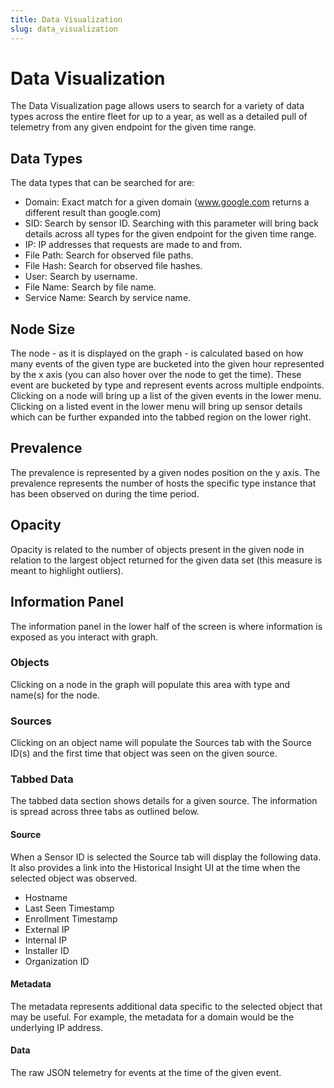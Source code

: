 ```yaml
---
title: Data Visualization
slug: data_visualization
---
```


# Data Visualization

The Data Visualization page allows users to search for a variety of data types across the entire fleet for up to a year, as well as a detailed pull of telemetry from any given endpoint for the given time range.

## Data Types

The data types that can be searched for are:

* Domain: Exact match for a given domain (www.google.com returns a different result than google.com)
* SID: Search by sensor ID. Searching with this parameter will bring back details across all types for  the given endpoint for the given time range.
* IP: IP addresses that requests are made to and from.
* File Path: Search for observed file paths. 
* File Hash: Search for observed file hashes.
* User: Search by username.
* File Name: Search by file name.
* Service Name: Search by service name.

## Node Size

The node - as it is displayed on the graph - is calculated based on how many events of the given type are bucketed into the given hour represented by the x axis (you can also hover over the node to get the time). These event are bucketed by type and represent events across multiple endpoints. Clicking on a node will bring up a list of the given events in the lower menu. Clicking on a listed event in the lower menu will bring up sensor details which can be further expanded into the tabbed region on the lower right.

## Prevalence 

The prevalence is represented by a given nodes position on the y axis. The prevalence represents the number of hosts the specific type instance that has been observed on during the time period.

## Opacity

Opacity is related to the number of objects present in the given node in relation to the largest object returned for the given data set (this measure is meant to highlight outliers).

## Information Panel

The information panel in the lower half of the screen is where information is exposed as you interact with graph.

### Objects

Clicking on a node in the graph will populate this area with type and name(s) for the node.

### Sources

Clicking on an object name will populate the Sources tab with the Source ID(s) and the first time that object was seen on the given source.

### Tabbed Data 

The tabbed data section shows details for a given source. The information is spread across three tabs as outlined below.

#### Source

When a Sensor ID is selected the Source tab will display the following data. It also provides a link into the Historical Insight UI at the time when the selected object was observed.

* Hostname
* Last Seen Timestamp
* Enrollment Timestamp
* External IP
* Internal IP
* Installer ID
* Organization ID

#### Metadata 

The metadata represents additional data specific to the selected object that may be useful. For example, the metadata for a domain would be the underlying IP address.

#### Data

The raw JSON telemetry for events at the time of the given event.




